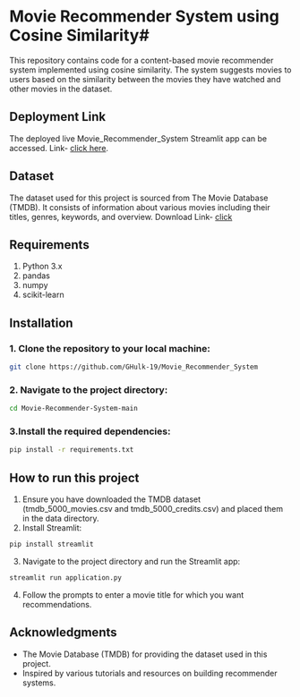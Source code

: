 # Movie Recommender System using Cosine Similarity#
This repository contains code for a content-based movie recommender system implemented using cosine similarity. The system suggests movies to users based on the similarity between the movies they have watched and other movies in the dataset.
## Deployment Link
The deployed live Movie_Recommender_System Streamlit app can be accessed.
Link- [click here](https://gowtham-movie-recommender-system.streamlit.app/).

## Dataset
The dataset used for this project is sourced from The Movie Database (TMDB). It consists of information about various movies including their titles, genres, keywords, and overview.
Download Link- [click](https://www.kaggle.com/datasets/tmdb/tmdb-movie-metadata)

## Requirements
1. Python 3.x
2. pandas
3. numpy
4. scikit-learn

## Installation
### 1. Clone the repository to your local machine:
```bash
git clone https://github.com/GHulk-19/Movie_Recommender_System
```
### 2. Navigate to the project directory:
```bash
cd Movie-Recommender-System-main
```
### 3.Install the required dependencies:
```bash
pip install -r requirements.txt
```
## How to run this project
1. Ensure you have downloaded the TMDB dataset (tmdb_5000_movies.csv and tmdb_5000_credits.csv) and placed them in the data directory.
2. Install Streamlit:
```bash
pip install streamlit
````
3. Navigate to the project directory and run the Streamlit app:
```bash
streamlit run application.py
```
4. Follow the prompts to enter a movie title for which you want recommendations.

## Acknowledgments
- The Movie Database (TMDB) for providing the dataset used in this project.
- Inspired by various tutorials and resources on building recommender systems.

